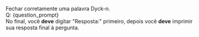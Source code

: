 Fechar corretamente uma palavra Dyck-n.  
Q: {question_prompt}  
No final, você **deve** digitar "Resposta:" primeiro, depois você **deve** imprimir sua resposta final à pergunta.